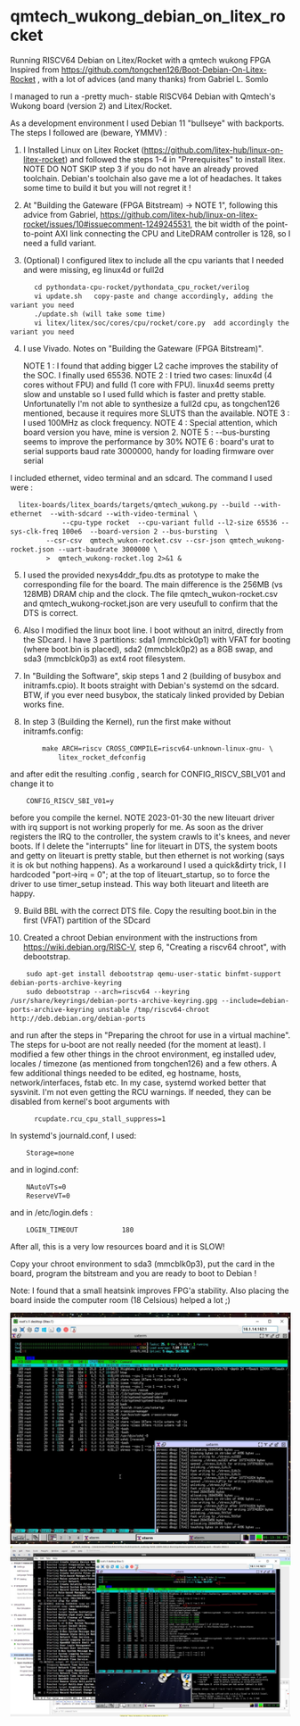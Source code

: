 # qmtech_wukong_debian_on_litex_rocket
Running RISCV64 Debian on Litex/Rocket with a qmtech wukong FPGA 
Inspired from https://github.com/tongchen126/Boot-Debian-On-Litex-Rocket , with a lot of advices (and many thanks) from Gabriel L. Somlo

I managed to run a -pretty much- stable RISCV64 Debian with Qmtech's Wukong board (version 2) and Litex/Rocket.

As a development environment I used Debian 11 "bullseye" with backports. The steps I followed are (beware, YMMV) :

1) I Installed Linux on Litex Rocket (https://github.com/litex-hub/linux-on-litex-rocket) and followed the steps 1-4 in "Prerequisites" to install litex.
NOTE DO NOT SKIP step 3 if you do not have an already proved toolchain. Debian's toolchain also gave me a lot of headaches. It takes some time to build it but you will not regret it ! 

2) At "Building the Gateware (FPGA Bitstream) -> NOTE 1", following this advice from Gabriel, https://github.com/litex-hub/linux-on-litex-rocket/issues/10#issuecomment-1249245531, the bit width of the point-to-point AXI link connecting the CPU and LiteDRAM controller is 128, so I need a fulld variant.

3) (Optional) I configured litex to include all the cpu variants that I needed and were missing, eg linux4d or full2d

```
      cd pythondata-cpu-rocket/pythondata_cpu_rocket/verilog
      vi update.sh   copy-paste and change accordingly, adding the variant you need
      ./update.sh (will take some time)
      vi litex/litex/soc/cores/cpu/rocket/core.py  add accordingly the variant you need
```
4) I use Vivado. Notes on "Building the Gateware (FPGA Bitstream)".

	NOTE 1 : I found that adding bigger L2 cache improves the stability of the SOC. I finally used 65536.
	NOTE 2 :  I tried two cases: linux4d (4 cores without FPU) and fulld (1 core with FPU). linux4d seems pretty slow and unstable so I used fulld which is faster and pretty stable. Unfortunatelly I'm not able to synthesize a full2d cpu, as tongchen126 mentioned, because it requires more SLUTS than the available.
	NOTE 3 : I used 100MHz as clock frequency.
	NOTE 4 : Special attention, which board version you have, mine is version 2.
	NOTE 5 : --bus-bursting seems to improve the performance by 30%
	NOTE 6 : board's urat to serial supports baud rate 3000000, handy for loading firmware over serial

I included ethernet, video terminal and an sdcard.  The command I used were :

```  
  litex-boards/litex_boards/targets/qmtech_wukong.py --build --with-ethernet  --with-sdcard --with-video-terminal \
             --cpu-type rocket  --cpu-variant fulld --l2-size 65536 --sys-clk-freq 100e6  --board-version 2 --bus-bursting  \
	     --csr-csv  qmtech_wukon-rocket.csv --csr-json qmtech_wukong-rocket.json --uart-baudrate 3000000 \
	     >  qmtech_wukong-rocket.log 2>&1 &
```

5) I used the provided nexys4ddr_fpu.dts as prototype to make the corresponding file for the board. The main difference is the 256MB (vs 128MB) DRAM chip and the clock. The file qmtech_wukon-rocket.csv and qmtech_wukong-rocket.json are very useufull to confirm that the DTS is correct.

6) Also I modified the linux boot line. I boot without an initrd, directly from the SDcard. I have 3 partitions:  sda1 (mmcblck0p1) with VFAT for booting (where boot.bin is placed), sda2 (mmcblck0p2) as a 8GB swap, and sda3 (mmcblck0p3) as ext4 root filesystem.

7) In "Building the Software", skip steps 1 and 2 (building of busybox and initramfs.cpio). It boots straight with Debian's systemd on the sdcard. BTW, if you ever need busybox, the staticaly linked provided by Debian works fine.

8) In step 3 (Building the Kernel), run the first make without initramfs.config:
```
		make ARCH=riscv CROSS_COMPILE=riscv64-unknown-linux-gnu- \
			litex_rocket_defconfig 
```

and after edit the resulting .config , search for CONFIG_RISCV_SBI_V01 and change it to 
```
	CONFIG_RISCV_SBI_V01=y
```

before you compile the kernel.
	NOTE 2023-01-30  the new liteuart driver with irq support is not working properly for me. As soon as the driver registers the IRQ to the controller,
	                 the system crawls to it's knees, and never boots. If I delete the "interrupts" line for liteuart in DTS, the system boots and
			 getty on liteuart is pretty stable, but then ethernet is not working (says it is ok but nothing happens). As a workaround I used a
			 quick&dirty trick, I I hardcoded "port->irq = 0"; at the top of liteuart_startup, so to force the driver to use timer_setup instead.
			 This way both liteuart and liteeth are happy.

9) Build BBL with the correct DTS file. Copy the resulting boot.bin in the first (VFAT) partition of the SDcard

10) Created a chroot Debian environment with the instructions from https://wiki.debian.org/RISC-V, step 6, "Creating a riscv64 chroot", with debootstrap. 
```
	sudo apt-get install debootstrap qemu-user-static binfmt-support debian-ports-archive-keyring
	sudo debootstrap --arch=riscv64 --keyring /usr/share/keyrings/debian-ports-archive-keyring.gpg --include=debian-ports-archive-keyring unstable /tmp/riscv64-chroot http://deb.debian.org/debian-ports
```

and run after the steps in "Preparing the chroot for use in a virtual machine". The steps for u-boot are not really needed (for the moment at least). I modified a few other things in the chroot environment, eg  installed udev, locales / timezone (as mentioned from tongchen126) and a few others. A few additional things needed to be edited, eg hostname, hosts, network/interfaces, fstab etc. In my case, systemd worked better that sysvinit. I'm not even getting the RCU warnings. If needed, they can be disabled from kernel's boot arguments with 
```
      rcupdate.rcu_cpu_stall_suppress=1
```   

In systemd's journald.conf, I used:
```
	Storage=none
```

and in logind.conf:
```
	NAutoVTs=0
	ReserveVT=0
```

and in /etc/login.defs :
```
	LOGIN_TIMEOUT           180
```

After all, this is a very low resources board and it is SLOW!    

Copy your chroot environment to sda3 (mmcblk0p3), put the card in the board, program the bitstream and you are ready to boot to Debian !

Note: I found that a small heatsink improves FPG'a stability. Also placing the board inside the computer room (18 Celsious) helped a lot ;)

![Screenshot](Clipboard02.jpg)
![Screenshot](without_liteUart.jpg)

